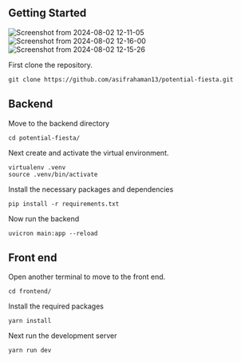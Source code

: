 ## Getting Started

![Screenshot from 2024-08-02 12-11-05](https://github.com/user-attachments/assets/7c606940-25b2-4871-9f4e-c5d0459b4b2c)
![Screenshot from 2024-08-02 12-16-00](https://github.com/user-attachments/assets/500190e6-8908-4985-9573-abb41b1d65ae)
![Screenshot from 2024-08-02 12-15-26](https://github.com/user-attachments/assets/d32f3422-79d8-4989-be75-b3e6eb99aad2)


First clone the repository.

```
git clone https://github.com/asifrahaman13/potential-fiesta.git
```

## Backend

Move to the backend directory
```
cd potential-fiesta/
```

Next create and activate the virtual environment. 

```
virtualenv .venv
source .venv/bin/activate
```
Install the necessary packages and dependencies

```
pip install -r requirements.txt
```

Now run the backend 

```
uvicron main:app --reload
```

## Front end 

Open another terminal to move to the front end.

```
cd frontend/
```

Install the required packages

```
yarn install
```

Next run the development server

```
yarn run dev
```
